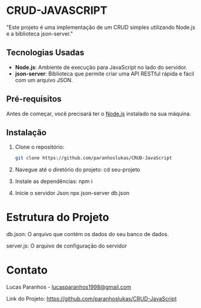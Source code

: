 # CRUD-JAVASCRIPT

 "Este projeto é uma implementação de um CRUD simples utilizando Node.js e a biblioteca json-server."

## Tecnologias Usadas

- **Node.js**: Ambiente de execução para JavaScript no lado do servidor.
- **json-server**: Biblioteca que permite criar uma API RESTful rápida e fácil com um arquivo JSON.

## Pré-requisitos

Antes de começar, você precisará ter o [Node.js](https://nodejs.org/) instalado na sua máquina.

## Instalação

1. Clone o repositório:
   ```bash
   git clone https://github.com/paranhoslukas/CRUD-JavaScript

2. Navegue até o diretório do projeto:
    cd seu-projeto

3. Instale as dependências:
    npm i

4.  Inicie o servidor Json
    npx json-server db.json

# Estrutura do Projeto
db.json: O arquivo que contém os dados do seu banco de dados.

server.js: O arquivo de configuração do servidor 

# Contato
Lucas Paranhos - lucasparanhos1998@gmail.com

Link do Projeto: https://github.com/paranhoslukas/CRUD-JavaScript
